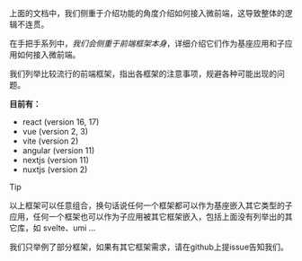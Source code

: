 上面的文档中，我们侧重于介绍功能的角度介绍如何接入微前端，这导致整体的逻辑不连贯。

在手把手系列中，*我们会侧重于前端框架本身*，详细介绍它们作为基座应用和子应用如何接入微前端。

我们列举比较流行的前端框架，指出各框架的注意事项，规避各种可能出现的问题。

**目前有：**
- react (version 16, 17)
- vue (version 2, 3)
- vite (version 2)
- angular (version 11)
- nextjs (version 11)
- nuxtjs (version 2)

> [!TIP]
> 以上框架可以任意组合，换句话说任何一个框架都可以作为基座嵌入其它类型的子应用，任何一个框架也可以作为子应用被其它框架嵌入，包括上面没有列举出的其它库，如 svelte、umi ...
>
> 我们只举例了部分框架，如果有其它框架需求，请在github上提issue告知我们。
